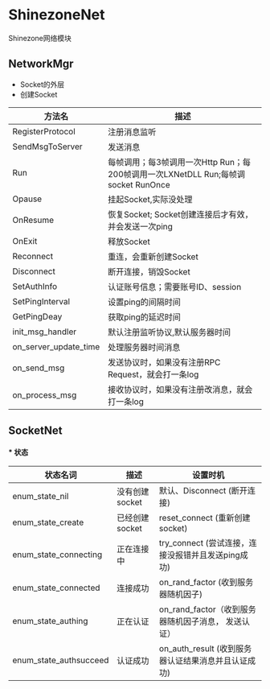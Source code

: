 # ShinezoneNet
Shinezone网络模块




## NetworkMgr
* Socket的外层
* 创建Socket


| 方法名					| 描述																		|
| ---------------------	| ------------------------------------------------------------------------ 	|
| RegisterProtocol 		| 注册消息监听																	| 
| SendMsgToServer 		| 发送消息																	|
| Run 					| 每帧调用；每3帧调用一次Http Run；每200帧调用一次LXNetDLL Run;每帧调socket RunOnce	| 
| Opause  				| 挂起Socket,实际没处理														|
| OnResume 				| 恢复Socket; Socket创建连接后才有效，并会发送一次ping								| 
| OnExit  				| 释放Socket 																| 
| Reconnect  			| 重连，会重新创建Socket 														| 
| Disconnect  			| 断开连接，销毁Socket 														| 
| SetAuthInfo  			| 认证账号信息；需要账号ID、session 												| 
| SetPingInterval  		| 设置ping的间隔时间 															| 
| GetPingDeay  			| 获取ping的延迟时间 															| 
| init_msg_handler  	| 默认注册监听协议,默认服务器时间 													| 
| on_server_update_time	| 处理服务器时间消息 															| 
| on_send_msg  			| 发送协议时，如果没有注册RPC Request，就会打一条log 								| 
| on_process_msg  		| 接收协议时，如果没有注册改消息，就会打一条log 										| 



## SocketNet
#### * 状态

| 状态名词 					| 描述 				| 设置时机												| 
| ------------------------- | ----------------- | ----------------------------------------------------- |
| enum_state_nil 			| 没有创建socket	 	| 默认、Disconnect (断开连接) 								| 
| enum_state_create 		| 已经创建socket	 	| reset_connect (重新创建socket)  						| 
| enum_state_connecting 	| 正在连接中			| try_connect (尝试连接，连接没报错并且发送ping成功)  			| 
| enum_state_connected 		| 连接成功			| on_rand_factor (收到服务器随机因子) 						| 
| enum_state_authing 		| 正在认证 			| on_rand_factor（收到服务器随机因子消息， 发送认证）			| 
| enum_state_authsucceed 	| 认证成功 			| on_auth_result (收到服务器认证结果消息并且认证成功)		 	| 



